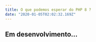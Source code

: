 ```yaml
---
title: O que podemos esperar do PHP 8 ?
date: "2020-01-05T02:02:32.169Z"
---
```


## Em desenvolvimento...